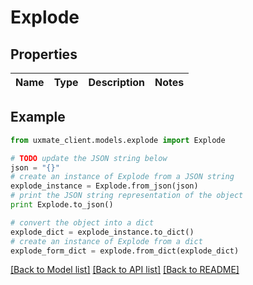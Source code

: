 # Explode


## Properties
Name | Type | Description | Notes
------------ | ------------- | ------------- | -------------

## Example

```python
from uxmate_client.models.explode import Explode

# TODO update the JSON string below
json = "{}"
# create an instance of Explode from a JSON string
explode_instance = Explode.from_json(json)
# print the JSON string representation of the object
print Explode.to_json()

# convert the object into a dict
explode_dict = explode_instance.to_dict()
# create an instance of Explode from a dict
explode_form_dict = explode.from_dict(explode_dict)
```
[[Back to Model list]](../README.md#documentation-for-models) [[Back to API list]](../README.md#documentation-for-api-endpoints) [[Back to README]](../README.md)


